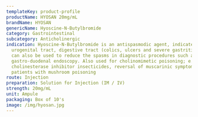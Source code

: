 ```yaml
---
templateKey: product-profile
productName: HYOSAN 20mg/mL
brandName: HYOSAN
genericName: Hyoscine-N-Butylbromide
category: Gastrointestinal
subcategory: Anticholinergic
indication: Hyoscine-N-Butylbromide is an antispasmodic agent, indicated in the
  urogenital tract, digestive tract (colics, ulcers and severe gastritis). It
  can also be used to reduce the spasms in diagnostic procedures such as
  gastro-duodenal endoscopy. Also used for cholinomimetic poisoning; e.g.
  cholinesterase inhibitor insecticides, reversal of muscarinic symptoms in
  patients with mushroom poisoning
route: Injection
preparation: Solution for Injection (IM / IV)
strength: 20mg/mL
unit: Ampule
packaging: Box of 10's
image: /img/hyosan.jpg
---
```

